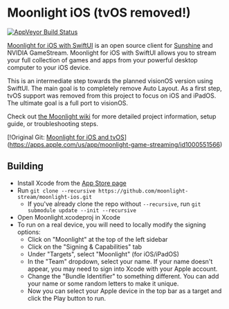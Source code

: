 # Moonlight iOS (tvOS removed!)

[![AppVeyor Build Status](https://ci.appveyor.com/api/projects/status/kwv8vpwr457lqn25/branch/master?svg=true)](https://ci.appveyor.com/project/cgutman/moonlight-ios/branch/master)

[Moonlight for iOS with SwiftUI](https://moonlight-stream.org) is an open source client for [Sunshine](https://github.com/LizardByte/Sunshine) and NVIDIA GameStream. Moonlight for iOS with SwiftUI allows you to stream your full collection of games and apps from your powerful desktop computer to your iOS device.

This is an intermediate step towards the planned visionOS version using SwiftUI. The main goal is to completely remove Auto Layout. As a first step, tvOS support was removed from this project to focus on iOS and iPadOS. The ultimate goal is a full port to visionOS.

Check out [the Moonlight wiki](https://github.com/moonlight-stream/moonlight-docs/wiki) for more detailed project information, setup guide, or troubleshooting steps.

[!Original Git: [Moonlight for iOS and tvOS](https://moonlight-stream.org/images/App_Store_Badge_135x40.svg)](https://apps.apple.com/us/app/moonlight-game-streaming/id1000551566)

## Building
* Install Xcode from the [App Store page](https://apps.apple.com/us/app/xcode/id497799835)
* Run `git clone --recursive https://github.com/moonlight-stream/moonlight-ios.git`
  *  If you've already clone the repo without `--recursive`, run `git submodule update --init --recursive`
* Open Moonlight.xcodeproj in Xcode
* To run on a real device, you will need to locally modify the signing options:
    * Click on "Moonlight" at the top of the left sidebar
    * Click on the "Signing & Capabilities" tab
    * Under "Targets", select "Moonlight" (for iOS/iPadOS)
    * In the "Team" dropdown, select your name. If your name doesn't appear, you may need to sign into Xcode with your Apple account.
    * Change the "Bundle Identifier" to something different. You can add your name or some random letters to make it unique.
    * Now you can select your Apple device in the top bar as a target and click the Play button to run.
